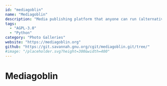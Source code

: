 ```yaml
---
id: "mediagoblin"
name: "Mediagoblin"
description: "Media publishing platform that anyone can run (alternative to Flickr, YouTube, SoundCloud, etc)."
tags:
  - "AGPL-3.0"
  - "Python"
category: "Photo Galleries"
website: "https://mediagoblin.org"
github: "https://git.savannah.gnu.org/cgit/mediagoblin.git/tree/"
#image: "/placeholder.svg?height=300&width=400"
---
```


# Mediagoblin
